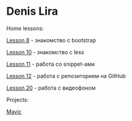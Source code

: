 # Denis Lira
Home lessons:

[Lesson 8](https://denis-li.github.io/lesson_8/ "Домашнее задание") - знакомство с bootstrap

[Lesson 10](https://denis-li.github.io/lesson_10/ "Домашнее задание") - знакомство с less

[Lesson 11](https://denis-li.github.io/lesson_11/ "Домашнее задание") - работа со snippet-ами

[Lesson 12](https://denis-li.github.io/lesson_12/ "Домашнее задание") - работа с репозиторием на GitHub

[Lesson 20](https://denis-li.github.io/lesson_20/ "Домашнее задание") - работа с видеофоном

Projects:

[Mavic](https://denis-li.github.io/mavic/app/ "Mavic")
